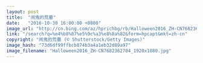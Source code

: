 ```yaml
---
layout: post
title:  "闹鬼的荒墓"
date:   "2016-10-30 16:00:00 +0800"
image_url: "http://cn.bing.com/az/hprichbg/rb/Halloween2016_ZH-CN7682362704_1920x1080.jpg"
link: "/search?q=%e4%b8%87%e5%9c%a3%e8%8a%82&form=hpcapt&mkt=zh-cn"
copyright: "闹鬼的荒墓 (© Shutterstock/Getty Images)"
image_hash: "73d6df99ffbcb874b3a4a1eb32d89a97"
image_filename: "Halloween2016_ZH-CN7682362704_1920x1080.jpg"
---
```


